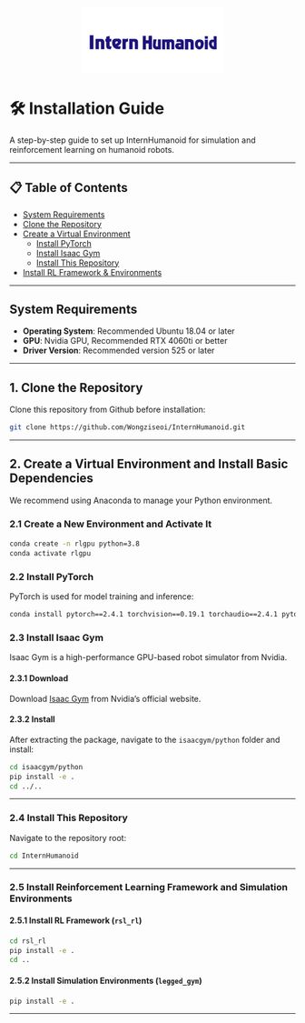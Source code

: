 <p align="center">
  <img src="../doc/InternHumaniod.png" alt="InternHumanoid Logo" width="50%">
</p>

# 🛠️ Installation Guide

A step-by-step guide to set up InternHumanoid for simulation and reinforcement learning on humanoid robots.

---

## 📋 Table of Contents

- [System Requirements](#system-requirements)
- [Clone the Repository](#1-clone-the-repository)
- [Create a Virtual Environment](#2-create-a-virtual-environment-and-install-basic-dependencies)
  - [Install PyTorch](#23-install-pytorch)
  - [Install Isaac Gym](#24-install-isaac-gym)
  - [Install This Repository](#25-install-this-repository)
- [Install RL Framework & Environments](#26-install-reinforcement-learning-framework-and-simulation-environments)

---

## System Requirements

- **Operating System**: Recommended Ubuntu 18.04 or later  
- **GPU**: Nvidia GPU, Recommended RTX 4060ti or better
- **Driver Version**: Recommended version 525 or later  

---

## 1. Clone the Repository

Clone this repository from Github before installation:

```bash
git clone https://github.com/Wongziseoi/InternHumanoid.git
```

---

## 2. Create a Virtual Environment and Install Basic Dependencies

We recommend using Anaconda to manage your Python environment.

### 2.1 Create a New Environment and Activate It

```bash
conda create -n rlgpu python=3.8
conda activate rlgpu
```

### 2.2 Install PyTorch

PyTorch is used for model training and inference:

```bash
conda install pytorch==2.4.1 torchvision==0.19.1 torchaudio==2.4.1 pytorch-cuda=12.1 -c pytorch -c nvidia
```

### 2.3 Install Isaac Gym

Isaac Gym is a high-performance GPU-based robot simulator from Nvidia.

#### 2.3.1 Download

Download [Isaac Gym](https://developer.nvidia.com/isaac-gym) from Nvidia’s official website.

#### 2.3.2 Install

After extracting the package, navigate to the `isaacgym/python` folder and install:

```bash
cd isaacgym/python
pip install -e .
cd ../..
```

---

### 2.4 Install This Repository

Navigate to the repository root:

```bash
cd InternHumanoid
```

---

### 2.5 Install Reinforcement Learning Framework and Simulation Environments

#### 2.5.1 Install RL Framework (`rsl_rl`)

```bash
cd rsl_rl
pip install -e .
cd ..
```

#### 2.5.2 Install Simulation Environments (`legged_gym`)

```bash
pip install -e .
```

---
